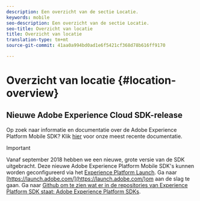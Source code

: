 ```yaml
---
description: Een overzicht van de sectie Locatie.
keywords: mobile
seo-description: Een overzicht van de sectie Locatie.
seo-title: Overzicht van locatie
title: Overzicht van locatie
translation-type: tm+mt
source-git-commit: 41aa0a994bd0ad1e6f5421cf368d78b616ff9170

---
```



# Overzicht van locatie {#location-overview}

## Nieuwe Adobe Experience Cloud SDK-release

Op zoek naar informatie en documentatie over de Adobe Experience Platform Mobile SDK? Klik [hier](https://aep-sdks.gitbook.io/docs/) voor onze meest recente documentatie.

>[!IMPORTANT]
>
>Vanaf september 2018 hebben we een nieuwe, grote versie van de SDK uitgebracht. Deze nieuwe Adobe Experience Platform Mobile SDK&#39;s kunnen worden geconfigureerd via het [Experience Platform Launch](https://www.adobe.com/experience-platform/launch.html). Ga naar [https://launch.adobe.com/](https://launch.adobe.com/)om aan de slag te gaan. Ga naar [Github om te zien wat er in de repositories van Experience Platform SDK staat: Adobe Experience Platform SDKs](https://github.com/Adobe-Marketing-Cloud/acp-sdks).
